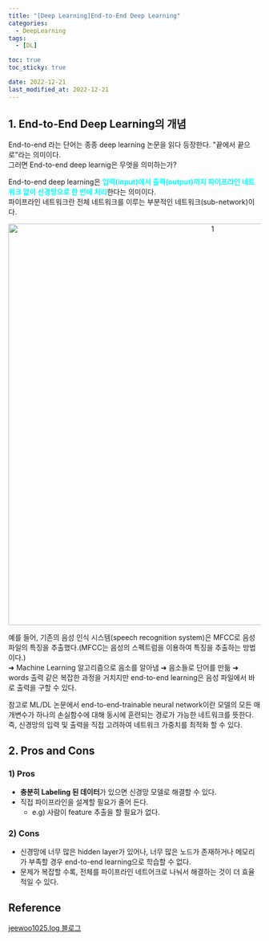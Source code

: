 ```yaml
---
title: "[Deep Learning]End-to-End Deep Learning"
categories: 
  - DeepLearning
tags:
  - [DL]

toc: true
toc_sticky: true

date: 2022-12-21
last_modified_at: 2022-12-21
---
```


## 1. End-to-End Deep Learning의 개념
End-to-end 라는 단어는 종종 deep learning 논문을 읽다 등장한다. "끝에서 끝으로"라는 의미이다.   
그러면 End-to-end deep learnig은 무엇을 의미하는가?  

End-to-end deep learning은 <span style = "color:aqua">**입력(input)에서 출력(output)까지 파이프라인 네트워크 없이 신경망으로 한 번에 처리**</span>한다는 의미이다.  
파이프라인 네트워크란 전체 네트워크를 이루는 부분적인 네트워크(sub-network)이다.

<p align="center">
<img width="800" alt="1" src="https://images.velog.io/images/jeewoo1025/post/c07c47d5-fc1b-4212-9a08-193646604898/image.png">
</p>

예를 들어, 기존의 음성 인식 시스템(speech recognition system)은 MFCC로 음성 파일의 특징을 추출했다.(MFCC는 음성의 스펙트럼을 이용하여 특징을 추출하는 방법이다.)  
  ➜ Machine Learning 알고리즘으로 음소를 알아냄
  ➜ 음소들로 단어를 만듦
  ➜ words 출력 같은 복잡한 과정을 거치지만 end-to-end learning은 음성 파일에서 바로 출력을 구할 수 있다.
  
  참고로 ML/DL 논문에서 end-to-end-trainable neural network이란 모델의 모든 매개변수가 하나의 손실함수에 대해 동시에 훈련되는 경로가 가능한 네트워크를 뜻한다.
 즉, 신경망의 입력 및 출력을 직접 고려하여 네트워크 가중치를 최적화 할 수 있다.

## 2. Pros and Cons
### 1) Pros
- **충분히 Labeling 된 데이터**가 있으면 신경망 모델로 해결할 수 있다.
- 직접 파이프라인을 설계할 필요가 줄어 든다. 
  - e.g) 사람이 feature 추출을 할 필요가 없다.

### 2) Cons
- 신경망에 너무 많은 hidden layer가 있어나, 너무 많은 노드가 존재하거나 메모리가 부족할 경우 end-to-end learning으로 학습할 수 없다.
- 문제가 복잡할 수록, 전체를 파이프라인 네트어크로 나눠서 해결하는 것이 더 효율적일 수 있다.

## Reference
[jeewoo1025.log 블로그](https://velog.io/@jeewoo1025/What-is-end-to-end-deep-learning)
